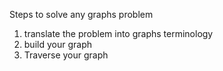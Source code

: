 Steps to solve any graphs problem

1. translate the problem into graphs terminology
2. build your graph
3. Traverse your graph